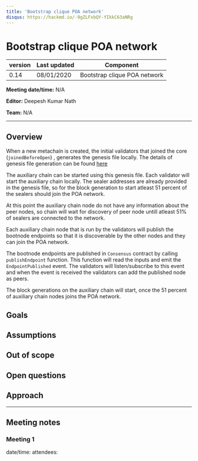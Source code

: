 ```yaml
---
title: 'Bootstrap clique POA network'
disqus: https://hackmd.io/-9gZLFxbQY-YIkkC63aNRg
---
```


Bootstrap clique POA network
===

| version | Last updated | Component          |
| ------- | ------------ | ------------------ |
| 0.14    | 08/01/2020    | Bootstrap clique POA network |

**Meeting date/time:** N/A

**Editor:** Deepesh Kumar Nath

**Team:** N/A

---

## Overview
When a new metachain is created, the initial validators that joined the core (`joinedBeforeOpen`) , generates the genesis file locally. The details of genesis file generation can be found [here](https://github.com/mosaicdao/mosaic-pm/blob/master/specification-discussions/20191209-genesis-contracts.md)

The auxiliary chain can be started using this genesis file. Each validator will start the auxiliary chain locally. The sealer addresses are already provided in the genesis file, so for the block generation to start atleast 51 percent of the sealers should join the POA network.

At this point the auxiliary chain node do not have any information about the peer nodes, so chain will wait for discovery of peer node untill atleast 51% of sealers are connected to the network.

Each auxiliary chain node that is run by the validators will publish the bootnode endpoints so that it is discoverable by the other nodes and they can join the POA network.

The bootnode endpoints are published in `Consensus` contract by calling `publishEndpoint` function. This function will read the inputs and emit the `EndpointPublished` event. The validators will listen/subscribe to this event and when the event is received the validators can add the published node as peers. 

The block generations on the auxiliary chain will start, once the 51 percent of auxiliary chain nodes joins the POA network.


## Goals

## Assumptions

## Out of scope


## Open questions

## Approach
---
## Meeting notes
### Meeting 1
date/time:
attendees:
